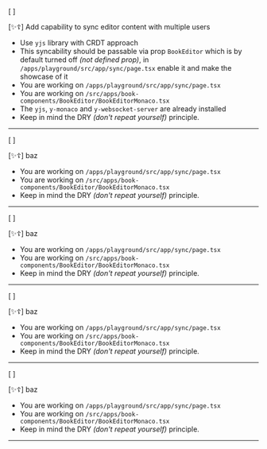 [ ]

[✨☦️] Add capability to sync editor content with multiple users

-   Use `yjs` library with CRDT approach
-   This syncability should be passable via prop `BookEditor` which is by default turned off _(not defined prop)_, in `/apps/playground/src/app/sync/page.tsx` enable it and make the showcase of it
-   You are working on `/apps/playground/src/app/sync/page.tsx`
-   You are working on `/src/apps/book-components/BookEditor/BookEditorMonaco.tsx`
-   The `yjs`, `y-monaco` and `y-websocket-server` are already installed
-   Keep in mind the DRY _(don't repeat yourself)_ principle.

---

[ ]

[✨☦️] baz

-   You are working on `/apps/playground/src/app/sync/page.tsx`
-   You are working on `/src/apps/book-components/BookEditor/BookEditorMonaco.tsx`
-   Keep in mind the DRY _(don't repeat yourself)_ principle.

---

[ ]

[✨☦️] baz

-   You are working on `/apps/playground/src/app/sync/page.tsx`
-   You are working on `/src/apps/book-components/BookEditor/BookEditorMonaco.tsx`
-   Keep in mind the DRY _(don't repeat yourself)_ principle.

---

[ ]

[✨☦️] baz

-   You are working on `/apps/playground/src/app/sync/page.tsx`
-   You are working on `/src/apps/book-components/BookEditor/BookEditorMonaco.tsx`
-   Keep in mind the DRY _(don't repeat yourself)_ principle.

---

[ ]

[✨☦️] baz

-   You are working on `/apps/playground/src/app/sync/page.tsx`
-   You are working on `/src/apps/book-components/BookEditor/BookEditorMonaco.tsx`
-   Keep in mind the DRY _(don't repeat yourself)_ principle.

---
